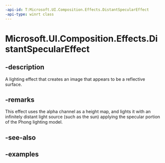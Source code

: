 ```yaml
---
-api-id: T:Microsoft.UI.Composition.Effects.DistantSpecularEffect
-api-type: winrt class
---
```


<!-- Class syntax.
public class DistantSpecularEffect : IGraphicsEffect, IGraphicsEffectSource
-->

# Microsoft.UI.Composition.Effects.DistantSpecularEffect

## -description
A lighting effect that creates an image that appears to be a reflective surface.

## -remarks
This effect uses the alpha channel as a height map, and lights it with an infinitely distant light source (such as the sun) applying the specular portion of the Phong lighting model.

## -see-also

## -examples

